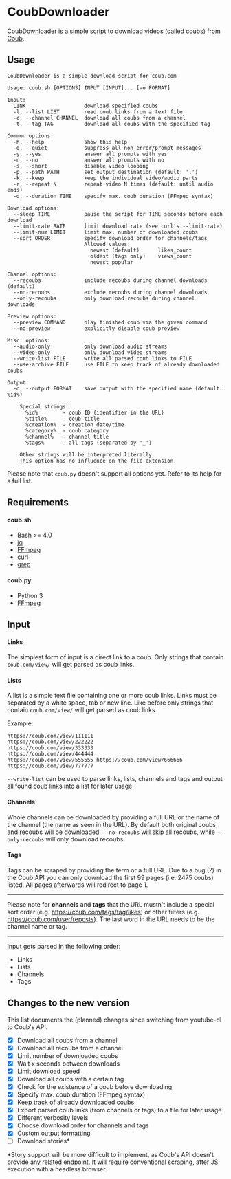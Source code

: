 # CoubDownloader

CoubDownloader is a simple script to download videos (called coubs) from [Coub](https://coub.com).  

## Usage

```
CoubDownloader is a simple download script for coub.com

Usage: coub.sh [OPTIONS] INPUT [INPUT]... [-o FORMAT]

Input:
  LINK                   download specified coubs
  -l, --list LIST        read coub links from a text file
  -c, --channel CHANNEL  download all coubs from a channel
  -t, --tag TAG          download all coubs with the specified tag

Common options:
  -h, --help             show this help
  -q, --quiet            suppress all non-error/prompt messages
  -y, --yes              answer all prompts with yes
  -n, --no               answer all prompts with no
  -s, --short            disable video looping
  -p, --path PATH        set output destination (default: '.')
  -k, --keep             keep the individual video/audio parts
  -r, --repeat N         repeat video N times (default: until audio ends)
  -d, --duration TIME    specify max. coub duration (FFmpeg syntax)

Download options:
  --sleep TIME           pause the script for TIME seconds before each download
  --limit-rate RATE      limit download rate (see curl's --limit-rate)
  --limit-num LIMIT      limit max. number of downloaded coubs
  --sort ORDER           specify download order for channels/tags
                         Allowed values:
                           newest (default)      likes_count
                           oldest (tags only)    views_count
                           newest_popular

Channel options:
  --recoubs              include recoubs during channel downloads (default)
  --no-recoubs           exclude recoubs during channel downloads
  --only-recoubs         only download recoubs during channel downloads

Preview options:
  --preview COMMAND      play finished coub via the given command
  --no-preview           explicitly disable coub preview

Misc. options:
  --audio-only           only download audio streams
  --video-only           only download video streams
  --write-list FILE      write all parsed coub links to FILE
  --use-archive FILE     use FILE to keep track of already downloaded coubs

Output:
  -o, --output FORMAT    save output with the specified name (default: %id%)

    Special strings:
      %id%        - coub ID (identifier in the URL)
      %title%     - coub title
      %creation%  - creation date/time
      %category%  - coub category
      %channel%   - channel title
      %tags%      - all tags (separated by '_')

    Other strings will be interpreted literally.
    This option has no influence on the file extension.
```

Please note that `coub.py` doesn't support all options yet. Refer to its help for a full list.

## Requirements

#### coub.sh

* Bash >= 4.0
* [jq](https://stedolan.github.io/jq/)
* [FFmpeg](https://www.ffmpeg.org/)
* [curl](https://curl.haxx.se/)
* [grep](https://www.gnu.org/software/grep/)

#### coub.py

* Python 3
* [FFmpeg](https://www.ffmpeg.org/)

## Input

#### Links

The simplest form of input is a direct link to a coub. Only strings that contain `coub.com/view/` will get parsed as coub links.

#### Lists

A list is a simple text file containing one or more coub links. Links must be separated by a white space, tab or new line. Like before only strings that contain `coub.com/view/` will get parsed as coub links.

Example:

```
https://coub.com/view/111111
https://coub.com/view/222222
https://coub.com/view/333333
https://coub.com/view/444444
https://coub.com/view/555555 https://coub.com/view/666666 https://coub.com/view/777777
```

`--write-list` can be used to parse links, lists, channels and tags and output all found coub links into a list for later usage.

#### Channels

Whole channels can be downloaded by providing a full URL or the name of the channel (the name as seen in the URL). By default both original coubs and recoubs will be downloaded. `--no-recoubs` will skip all recoubs, while `--only-recoubs` will only download recoubs.

#### Tags

Tags can be scraped by providing the term or a full URL. Due to a bug (?) in the Coub API you can only download the first 99 pages (i.e. 2475 coubs) listed. All pages afterwards will redirect to page 1.

***

Please note for **channels** and **tags** that the URL mustn't include a special sort order (e.g. https://coub.com/tags/tag/likes) or other filters (e.g. https://coub.com/user/reposts). The last word in the URL needs to be the channel name or tag.

***

Input gets parsed in the following order:

* Links  
* Lists  
* Channels  
* Tags  

## Changes to the new version

This list documents the (planned) changes since switching from youtube-dl to Coub's API.  

- [x] Download all coubs from a channel
- [x] Download all recoubs from a channel  
- [x] Limit number of downloaded coubs  
- [x] Wait x seconds between downloads  
- [x] Limit download speed  
- [x] Download all coubs with a certain tag  
- [x] Check for the existence of a coub before downloading  
- [x] Specify max. coub duration (FFmpeg syntax) 
- [x] Keep track of already downloaded coubs  
- [x] Export parsed coub links (from channels or tags) to a file for later usage
- [x] Different verbosity levels   
- [x] Choose download order for channels and tags
- [x] Custom output formatting
- [ ] Download stories*  

*Story support will be more difficult to implement, as Coub's API doesn't provide any related endpoint. It will require conventional scraping, after JS execution with a headless browser.
